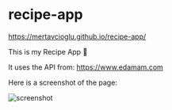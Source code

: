 # recipe-app

https://mertavcioglu.github.io/recipe-app/

This is my Recipe App 🍔

It uses the API from: https://www.edamam.com

Here is a screenshot of the page:

![screenshot](https://user-images.githubusercontent.com/34686131/84497234-04ef3680-acb7-11ea-955e-737b2307d81d.png)
